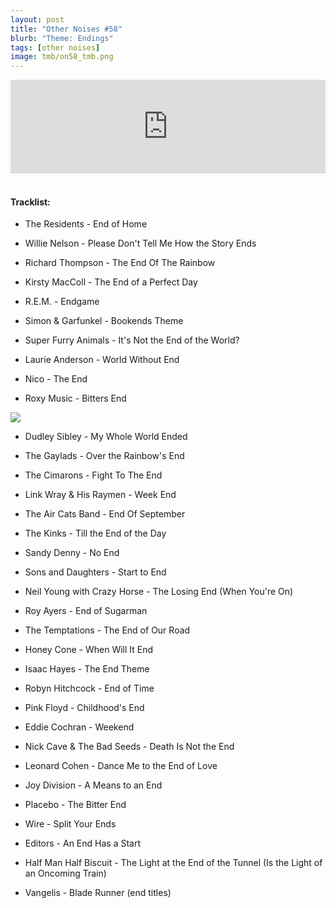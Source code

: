 ```yaml
---
layout: post
title: "Other Noises #58"
blurb: "Theme: Endings"
tags: [other noises]
image: tmb/on58_tmb.png
---
```


<iframe scrolling="no" id="hearthis_at_track_4228833" width="100%" height="150" src="https://hearthis.at/embed/4228833/transparent_black/?hcolor=&color=&style=2&block_size=2&block_space=1&background=1&waveform=0&cover=0&autoplay=0&css=" frameborder="0" allowtransparency allow="autoplay"><p>Listen to <a href="https://hearthis.at/zerocc/other-noise-58-2120-endings/" target="_blank">Other Noise #58 (2/1/20) - ENDINGS</a> <span>by</span><a href="https://hearthis.at/zerocc/" target="_blank" > Zero</a> <span>on</span> <a href="https://hearthis.at/" target="_blank">hearthis.at</a></p></iframe>
&nbsp;

#### Tracklist:

- The Residents - End of Home

- Willie Nelson - Please Don't Tell Me How the Story Ends
- Richard Thompson - The End Of The Rainbow
- Kirsty MacColl - The End of a Perfect Day

- R.E.M. - Endgame
- Simon & Garfunkel - Bookends Theme
- Super Furry Animals - It's Not the End of the World?

- Laurie Anderson - World Without End
- Nico - The End
- Roxy Music - Bitters End

![](https://lh3.googleusercontent.com/W43HtQ6o9fNNM7Mgaf2Z3j3ea8FksdUA0e-IO_cZMNn0R79iylSy5cljDGbxkuPFKusnEFwCXVnMxPn9SEJYsJIYr6U1z0HnTq6TL1sytvHvDFkGd8x_wviD0hGk0oeuwbXLJtJaPO0bJ-udV_BK1qbblWJ698m115MkhfcX7BZIkKtLppHO56cZ27sfsUwYAeJYrDUUGKA-5TKrS_bxuyty28BFe5DH8glzSbUIBBw5Bqu6sNzHOKFl6OtpB0Xd7V82eb_51MEemWIbfcCzbl9_jSo0C6nPVVAR6zg0xmLJYRP_-tF_y_ykSmWyFyfhGTu5Bv46vwF4BAoLhEXAqQnjXfDJkePZAOS6EcV8BE_ccHk81nD7gO6gvuNiKMiVKPOCElu6VVxAct75J92O32Rg9mGhgfKtdTY0SklUGy9FwDv_j0xay_jliKBg8FJhRI5jAhYQyY51eguB6ZQmsVGoLMdw-3himFusYzSC8_dxrdYs0c-o8Py_ICsjDPugEDoTFu1gJ01FB87Zga3qcSJYx5bFKP-Qkcee4sfrtU6UeLZJvvf_pU7VFd7PBqPMwzu6A97VrXDqnFqMJPqRtb7xuRv5PJNxKtjspKPiYTKiWLZ6vjU9bz2TcInTbgIvH5SYrLC7q3txYsAg_jLCvTIb9EWIP74xT8dzI0mEDwpkZGQ=w600-h581-no)

- Dudley Sibley - My Whole World Ended
- The Gaylads - Over the Rainbow's End
- The Cimarons - Fight To The End

- Link Wray & His Raymen - Week End
- The Air Cats Band - End Of September
- The Kinks - Till the End of the Day

- Sandy Denny - No End
- Sons and Daughters - Start to End
- Neil Young with Crazy Horse - The Losing End (When You're On)

- Roy Ayers - End of Sugarman
- The Temptations - The End of Our Road
- Honey Cone - When Will It End
- Isaac Hayes - The End Theme

- Robyn Hitchcock - End of Time
- Pink Floyd - Childhood's End
- Eddie Cochran - Weekend

- Nick Cave & The Bad Seeds - Death Is Not the End
- Leonard Cohen - Dance Me to the End of Love
- Joy Division - A Means to an End

- Placebo - The Bitter End
- Wire - Split Your Ends
- Editors - An End Has a Start
- Half Man Half Biscuit - The Light at the End of the Tunnel (Is the Light of an Oncoming Train)

- Vangelis - Blade Runner (end titles)